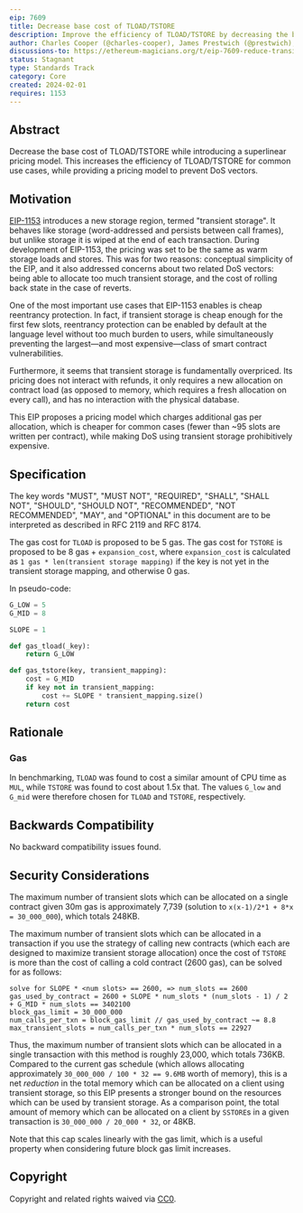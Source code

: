 ```yaml
---
eip: 7609
title: Decrease base cost of TLOAD/TSTORE
description: Improve the efficiency of TLOAD/TSTORE by decreasing the base cost and introducing a superlinear pricing model.
author: Charles Cooper (@charles-cooper), James Prestwich (@prestwich), brockelmore (@brockelmore)
discussions-to: https://ethereum-magicians.org/t/eip-7609-reduce-transient-storage-pricing/18435
status: Stagnant
type: Standards Track
category: Core
created: 2024-02-01
requires: 1153
---
```


## Abstract

Decrease the base cost of TLOAD/TSTORE while introducing a superlinear pricing model. This increases the efficiency of TLOAD/TSTORE for common use cases, while providing a pricing model to prevent DoS vectors.

## Motivation

[EIP-1153](./eip-1153.md) introduces a new storage region, termed "transient storage". It behaves like storage (word-addressed and persists between call frames), but unlike storage it is wiped at the end of each transaction. During development of EIP-1153, the pricing was set to be the same as warm storage loads and stores. This was for two reasons: conceptual simplicity of the EIP, and it also addressed concerns about two related DoS vectors: being able to allocate too much transient storage, and the cost of rolling back state in the case of reverts.

One of the most important use cases that EIP-1153 enables is cheap reentrancy protection. In fact, if transient storage is cheap enough for the first few slots, reentrancy protection can be enabled by default at the language level without too much burden to users, while simultaneously preventing the largest—and most expensive—class of smart contract vulnerabilities.

Furthermore, it seems that transient storage is fundamentally overpriced. Its pricing does not interact with refunds, it only requires a new allocation on contract load (as opposed to memory, which requires a fresh allocation on every call), and has no interaction with the physical database.

This EIP proposes a pricing model which charges additional gas per allocation, which is cheaper for common cases (fewer than ~95 slots are written per contract), while making DoS using transient storage prohibitively expensive.

## Specification

The key words "MUST", "MUST NOT", "REQUIRED", "SHALL", "SHALL NOT", "SHOULD", "SHOULD NOT", "RECOMMENDED", "NOT RECOMMENDED", "MAY", and "OPTIONAL" in this document are to be interpreted as described in RFC 2119 and RFC 8174.

The gas cost for `TLOAD` is proposed to be 5 gas. The gas cost for `TSTORE` is proposed to be 8 gas + `expansion_cost`, where `expansion_cost` is calculated as `1 gas * len(transient storage mapping)` if the key is not yet in the transient storage mapping, and otherwise 0 gas.

In pseudo-code:

```python
G_LOW = 5
G_MID = 8

SLOPE = 1

def gas_tload(_key):
    return G_LOW

def gas_tstore(key, transient_mapping):
    cost = G_MID
    if key not in transient_mapping:
        cost += SLOPE * transient_mapping.size()
    return cost
```

## Rationale

### Gas

In benchmarking, `TLOAD` was found to cost a similar amount of CPU time as `MUL`, while `TSTORE` was found to cost about 1.5x that. The values `G_low` and `G_mid` were therefore chosen for `TLOAD` and `TSTORE`, respectively.

## Backwards Compatibility

No backward compatibility issues found.

## Security Considerations

The maximum number of transient slots which can be allocated on a single contract given 30m gas is approximately 7,739 (solution to `x(x-1)/2*1 + 8*x = 30_000_000`), which totals 248KB.

The maximum number of transient slots which can be allocated in a transaction if you use the strategy of calling new contracts (which each are designed to maximize transient storage allocation) once the cost of `TSTORE` is more than the cost of calling a cold contract (2600 gas), can be solved for as follows:

```
solve for SLOPE * <num slots> == 2600, => num_slots == 2600
gas_used_by_contract = 2600 + SLOPE * num_slots * (num_slots - 1) / 2 + G_MID * num_slots == 3402100
block_gas_limit = 30_000_000
num_calls_per_txn = block_gas_limit // gas_used_by_contract ~= 8.8
max_transient_slots = num_calls_per_txn * num_slots == 22927
```

Thus, the maximum number of transient slots which can be allocated in a single transaction with this method is roughly 23,000, which totals 736KB. Compared to the current gas schedule (which allows allocating approximately `30_000_000 / 100 * 32 == 9.6MB` worth of memory), this is a net *reduction* in the total memory which can be allocated on a client using transient storage, so this EIP presents a stronger bound on the resources which can be used by transient storage. As a comparison point, the total amount of memory which can be allocated on a client by `SSTORE`s in a given transaction is `30_000_000 / 20_000 * 32`, or 48KB.

Note that this cap scales linearly with the gas limit, which is a useful property when considering future block gas limit increases.

## Copyright

Copyright and related rights waived via [CC0](../LICENSE.md).
